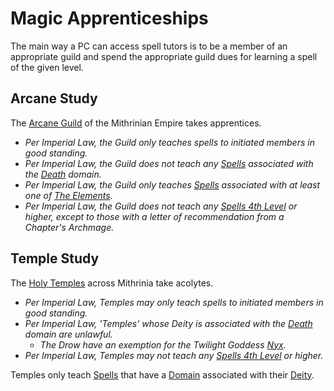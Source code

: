 # Magic Apprenticeships

The main way a PC can access spell tutors is to be a member of an appropriate guild and spend the appropriate guild dues for learning a spell of the given level.

## Arcane Study

The [Arcane Guild](../../../Resources%20for%20GMs/Economy/Price%20Subtables/Arcane%20Guild.md) of the Mithrinian Empire takes apprentices.

- *Per Imperial Law, the Guild only teaches spells to initiated members in good standing.*
- *Per Imperial Law, the Guild does not teach any [Spells](../../Spells.md) associated with the [Death](../../Spells/Spell%20Domains/Death.md) domain.*
- *Per Imperial Law, the Guild only teaches [Spells](../../Spells.md) associated with at least one of [The Elements](../../Spells/Spell%20Domains/{Spell%20Domains}.md#The%20Elements).*
- *Per Imperial Law, the Guild does not teach any [Spells 4th Level](../../Spells/Spell%20Level.md) or higher, except to those with a letter of recommendation from a Chapter's Archmage.*

## Temple Study

The [Holy Temples](../../../Resources%20for%20GMs/Economy/Price%20Subtables/Holy%20Temple.md) across Mithrinia take acolytes.

- *Per Imperial Law, Temples may only teach spells to initiated members in good standing.*
- *Per Imperial Law, 'Temples' whose Deity is associated with the [Death](../../Spells/Spell%20Domains/Death.md) domain are unlawful.*
	- *The Drow have an exemption for the Twilight Goddess [Nyx](../../../Resources%20for%20GMs/Mithrinian%20Pantheons/Mithrinian%20Deities/Nyx.md).*
- *Per Imperial Law, Temples may not teach any [Spells 4th Level](../../Spells/Spell%20Level.md) or higher.*

Temples only teach [Spells](../../Spells.md) that have a [Domain](../../Spells/Spell%20Domains/{Spell%20Domains}.md) associated with their [Deity](../../Deities.md).
